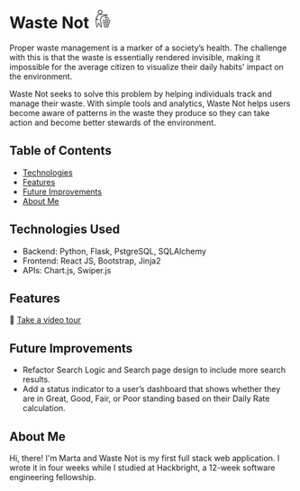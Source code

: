 # Waste Not <img src="/static/img/trashbin.svg" width=35px>
Proper waste management is a marker of a society’s health. The challenge with this is that the waste is essentially rendered invisible, making it impossible for the average citizen to visualize their daily habits' impact on the environment. 

Waste Not seeks to solve this problem by helping individuals track and manage their waste. With simple tools and analytics, Waste Not helps users become aware of patterns in the waste they produce so they can take action and become better stewards of the environment.
## Table of Contents
* [Technologies](#technologies-used)
* [Features](#features)
* [Future Improvements](#future-improvements)
* [About Me](#about-me)
## Technologies Used
* Backend: Python, Flask, PstgreSQL, SQLAlchemy
* Frontend: React JS, Bootstrap, Jinja2
* APIs: Chart.js, Swiper.js
## Features
🎥  [Take a video tour](https://www.youtube.com/watch?v=dwfOQtPjIxc)
## Future Improvements
* Refactor Search Logic and Search page design to include more search results.
* Add a status indicator to a user’s dashboard that shows whether they are in Great, Good, Fair, or Poor standing based on their Daily Rate calculation.  
## About Me
Hi, there! I'm Marta and Waste Not is my first full stack web application. I wrote it in four weeks while I studied at Hackbright, a 12-week software engineering fellowship. 